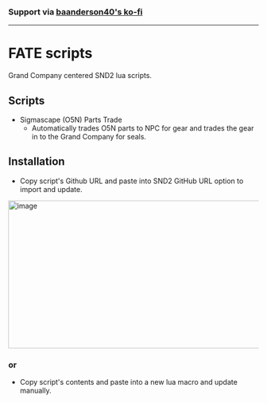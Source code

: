 ### Support via [baanderson40's ko-fi](https://ko-fi.com/baanderson40)
---

# FATE scripts

Grand Company centered SND2 lua scripts. 

## Scripts
- Sigmascape (O5N) Parts Trade
  - Automatically trades O5N parts to NPC for gear and trades the gear in to the Grand Company for seals.

## Installation
- Copy script's Github URL and paste into SND2 GitHub URL option to import and update.
<img width="1186" height="297" alt="image" src="https://github.com/user-attachments/assets/e862f1f7-d8ae-4957-9e2c-d5fc471351cc" />


### or

- Copy script's contents and paste into a new lua macro and update manually. 
